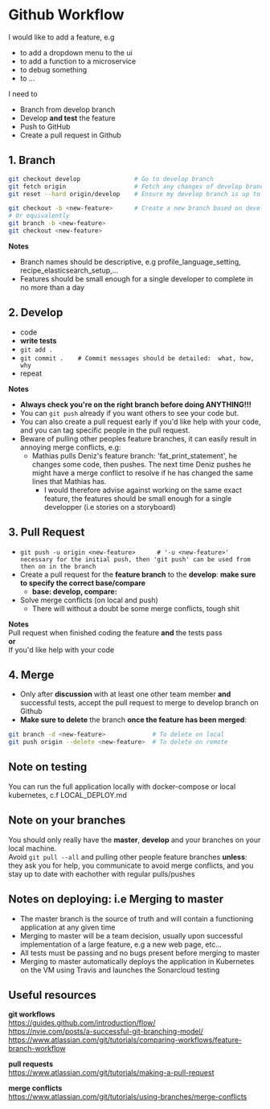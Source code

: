 # Github Workflow

I would like to add a feature, e.g
* to add a dropdown menu to the ui
* to add a function to a microservice
* to debug something
* to ...

I need to 
* Branch from develop branch
* Develop **and test** the feature
* Push to GitHub
* Create a pull request in Github


## 1. Branch

```bash
git checkout develop               # Go to develop branch
git fetch origin                   # Fetch any changes of develop branch from origin remote
git reset --hard origin/develop    # Ensure my develop branch is up to date  

git checkout -b <new-feature>      # Create a new branch based on develop and checkout the new branch
# Or equivalently
git branch -b <new-feature>
git checkout <new-feature>
```

**Notes**
* Branch names should be descriptive, e.g profile\_language\_setting, recipe\_elasticsearch\_setup,...
* Features should be small enough for a single developer to complete in no more than a day


## 2. Develop
* code  
* **write tests**
* ``git add .``
* ``git commit .    # Commit messages should be detailed:  what, how, why``
* repeat

**Notes**  
* **Always check you're on the right branch before doing ANYTHING!!!**
* You can ``git push`` already if you want others to see your code but.
* You can also create a pull request early if you'd like help with your code, and you can tag specific people in the pull request.
* Beware of pulling other peoples feature branches, it can easily result in annoying merge conflicts, e.g:
    * Mathias pulls Deniz's feature branch: 'fat\_print\_statement', he changes some code, then pushes.  The next time Deniz pushes he might have a merge conflict to resolve if he has changed the same lines that Mathias has.  
      * I would therefore advise against working on the same exact feature, the features should be small enough for a single developper (i.e stories on a storyboard)


## 3. Pull Request
* ```git push -u origin <new-feature>      # '-u <new-feature>' necessary for the initial push, then 'git push' can be used from then on in the branch```
* Create a pull request for the **feature branch** to the **develop**: **make sure to specify the correct base/compare**
    * **base: develop, compare: <new-feature>**
* Solve merge conflicts (on local and push)
    * There will without a doubt be some merge conflicts, tough shit

**Notes**  
Pull request when finished coding the feature **and** the tests pass  
**or**  
If you'd like help with your code


## 4. Merge
* Only after **discussion** with at least one other team member **and** successful tests, accept the pull request to merge to develop branch on Github  
* **Make sure to delete** the branch **once the feature has been merged**:

```bash
git branch -d <new-feature>             # To delete on local                 
git push origin --delete <new-feature>  # To delete on remote
```


## Note on testing
You can run the full application locally with docker-compose or local kubernetes, c.f LOCAL_DEPLOY.md

## Note on your branches
You should only really have the **master**, **develop** and your **<feature>** branches on your local machine.  
Avoid ``git pull --all`` and pulling other people feature branches **unless**: they ask you for help, you communicate to avoid merge conflicts, and you stay up to date with eachother with regular pulls/pushes

## Notes on deploying: i.e Merging to master
* The master branch is the source of truth and will contain a functioning application at any given time  
* Merging to master will be a team decision, usually upon successful implementation of a large feature, e.g a new web page, etc...
* All tests must be passing and no bugs present before merging to master
* Merging to master automatically deploys the application in Kubernetes on the VM using Travis and launches the Sonarcloud testing

## Useful resources
**git workflows**  
https://guides.github.com/introduction/flow/  
https://nvie.com/posts/a-successful-git-branching-model/  
https://www.atlassian.com/git/tutorials/comparing-workflows/feature-branch-workflow  
  
**pull requests**  
https://www.atlassian.com/git/tutorials/making-a-pull-request  
  
**merge conflicts**  
https://www.atlassian.com/git/tutorials/using-branches/merge-conflicts  